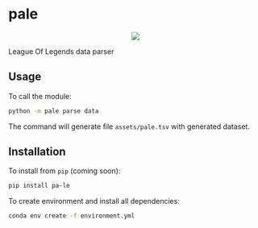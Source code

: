 # pale

<p align="center">
    <img src="assets/logo.png"/>
</p>

League Of Legends data parser

## Usage

To call the module:

```sh
python -m pale parse data
```

The command will generate file `assets/pale.tsv` with generated dataset.

## Installation

To install from `pip` (coming soon):

```sh
pip install pa-le
```

To create environment and install all dependencies:

```sh
conda env create -f environment.yml
```
